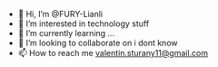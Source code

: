 - 👋 Hi, I’m @FURY-Lianli
- 👀 I’m interested in technology stuff
- 🌱 I’m currently learning ...
- 💞️ I’m looking to collaborate on i dont know
- 📫 How to reach me valentin.sturany11@gmail.com

<!---
FURY-Lianli/FURY-Lianli is a ✨ special ✨ repository because its `README.md` (this file) appears on your GitHub profile.
You can click the Preview link to take a look at your changes.
--->
